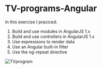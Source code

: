 # TV-programs-Angular
In this exercise I praciced:
1. Build and use modules in AngularJS 1.x
2. Build and use controllers in AngularJS 1.x
3. Use expressions to render data
4. Use an Angular built-in filter
5. Use the ng-repeat directive
 <img src="https://res.cloudinary.com/mokaweb/image/upload/v1591112753/Codecademy%20Angular/TV-program.png" alt="TVprogram">
